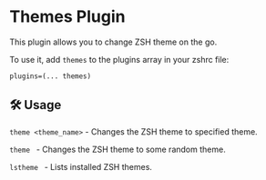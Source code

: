 # Themes Plugin

This plugin allows you to change ZSH theme on the go.

To use it, add `themes` to the plugins array in your zshrc file:

```
plugins=(... themes)
```

## 🛠️ Usage

`theme <theme_name>` - Changes the ZSH theme to specified theme.

`theme ` - Changes the ZSH theme to some random theme.

`lstheme ` - Lists installed ZSH themes.
